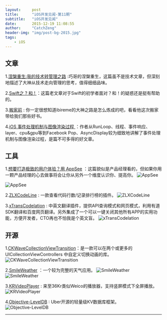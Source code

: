 ```yaml
---
layout:     post
title:      "iOS开发见闻-第11期"
subtitle:   "iOS开发见闻"
date:       2015-12-19 11:08:55
author:     "CatchZeng"
header-img: "img/post-bg-2015.jpg"
tags:
    - iOS
---
```

<span id="busuanzi_container_page_pv"></span>

## 文章
1.[涅槃重生:我的技术转管理之路](http://blog.devtang.com/blog/2015/12/18/from-dev-to-manager/) :巧哥的涅槃重生，这篇虽不是技术文章，但深刻地描述了大神从技术走向管理的思考，值得细细品味。

2.[Swift之 ? 和 ! ](http://joeyio.com/ios/2014/06/04/swift---/) ：这篇老文章对于Swift的初学者面对？和！的疑惑还是挺有帮助的。

3.[搬家前](http://blog.ibireme.com/2015/12/17/move/) : 你一定很想知道ibireme的大神之路是怎么炼成的吧，看看他这次搬家带给我们那些好书。

4.[iOS 事件处理机制与图像渲染过程 ](http://mp.weixin.qq.com/s?__biz=MzAwNDY1ODY2OQ==&mid=400417748&idx=1&sn=0c5f6747dd192c5a0eea32bb4650c160&scene=23&srcid=1219QBIWbUYXl3nXdxA4Rxaj#rd) ：作者从RunLoop、线程、事件响应、layer、cpu&gpu等到Facebook Pop、AsyncDisplay较为细致地讲解了事件处理机制与图像渲染过程，是篇不可多得的好文章。

## 工具
1.[想要打造极致的用户体验？用 AppSee](http://blog.zhowkev.in/2015/12/11/xiang-yao-da-zao-ji-zhi-de-yong-hu-ti-yan-yong-appsee/) ：这篇貌似是产品经理看的，但如果你用一颗产品经理的心去做事将会让你从另外一个维度认识你、提高你。
![AppSee](http://blog.zhowkev.in/content/images/2015/12/-----2015-12-11---3-56-09.png)

![AppSee](http://blog.zhowkev.in/content/images/2015/12/-----2015-12-11---4-02-18.png)

2.[ZLXCodeLine](https://github.com/MakeZL/ZLXCodeLine) : 一款查看代码行数/记录排行榜的插件。
![ZLXCodeLine](https://github.com/MakeZL/ZLXCodeLine/raw/master/screenhost5.gif)

3.[xTransCodelation](https://github.com/804145113/xTransCodelation) : 中英文翻译插件，提供API查询模式和网页模式，利用有道SDK翻译和百度网页翻译。另外集成了一个可以一键关闭其他所有APP的实用功能，方便开发者，CTO再也不怕我是个英文盲。
![xTransCodelation](https://camo.githubusercontent.com/890d4f23396fabdfec0cc30f422ecffbca735be0/687474703a2f2f69312e74696574756b752e636f6d2f303235303231383561653136303532392e676966)


## 开源
1.[CKWaveCollectionViewTransition](https://github.com/CezaryKopacz/CKWaveCollectionViewTransition)：是一款可以在两个或更多的 UICollectionViewControllers 中自定义切换动画的库。
![CKWaveCollectionViewTransition](https://raw.githubusercontent.com/CezaryKopacz/CKWaveCollectionViewTransition/master/anim.gif)


2.[SmileWeather](https://github.com/liu044100/SmileWeather) ：一个较为完整的天气应用。
![SmileWeather](https://github.com/liu044100/SmileWeather/raw/master/SmileWeather-Example/demo_gif/new_pro.jpg) 
![SmileWeather](https://raw.githubusercontent.com/liu044100/SmileWeather/master/SmileWeather-Example/demo_gif/localization.png)  

3.[KRVideoPlayer](https://github.com/36Kr-Mobile/KRVideoPlayer) : 来至36Kr类似Weico的播放器，支持竖屏模式下全屏播放。![KRVideoPlayer](https://github.com/36Kr-Mobile/KRVideoPlayer/raw/master/kr_player.gif) 

4.[Objective-LevelDB](https://github.com/matehat/Objective-LevelDB) : Uber开源的轻量级KV数据库框架。
![Objective-LevelDB](https://leanote.com/api/file/getImage?fileId=5674c89dab64416467003713)

----------